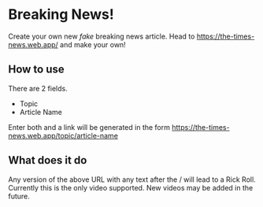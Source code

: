 # Breaking News!
Create your own new _fake_ breaking news article. Head to https://the-times-news.web.app/ and make your own!

## How to use
There are 2 fields.
- Topic
- Article Name

Enter both and a link will be generated in the form https://the-times-news.web.app/topic/article-name

## What does it do
Any version of the above URL with any text after the / will lead to a Rick Roll. Currently this is the only video supported. New videos may be added in the future.
